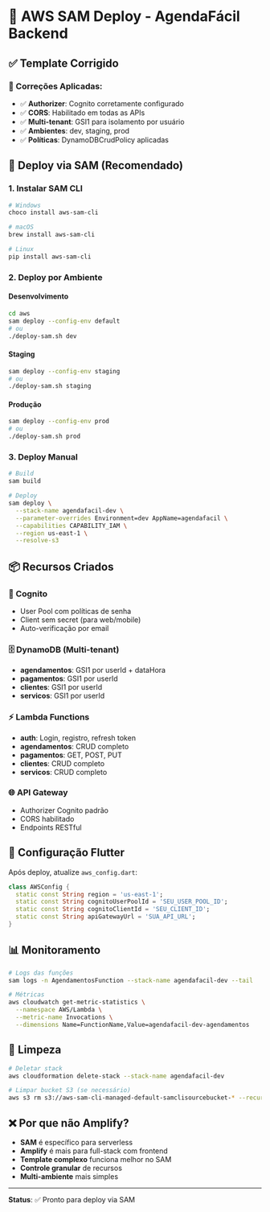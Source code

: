# 🚀 AWS SAM Deploy - AgendaFácil Backend

## ✅ Template Corrigido

### 🔧 Correções Aplicadas:
- ✅ **Authorizer**: Cognito corretamente configurado
- ✅ **CORS**: Habilitado em todas as APIs
- ✅ **Multi-tenant**: GSI1 para isolamento por usuário
- ✅ **Ambientes**: dev, staging, prod
- ✅ **Políticas**: DynamoDBCrudPolicy aplicadas

## 🚀 Deploy via SAM (Recomendado)

### 1. Instalar SAM CLI
```bash
# Windows
choco install aws-sam-cli

# macOS
brew install aws-sam-cli

# Linux
pip install aws-sam-cli
```

### 2. Deploy por Ambiente

#### Desenvolvimento
```bash
cd aws
sam deploy --config-env default
# ou
./deploy-sam.sh dev
```

#### Staging
```bash
sam deploy --config-env staging
# ou
./deploy-sam.sh staging
```

#### Produção
```bash
sam deploy --config-env prod
# ou
./deploy-sam.sh prod
```

### 3. Deploy Manual
```bash
# Build
sam build

# Deploy
sam deploy \
  --stack-name agendafacil-dev \
  --parameter-overrides Environment=dev AppName=agendafacil \
  --capabilities CAPABILITY_IAM \
  --region us-east-1 \
  --resolve-s3
```

## 📦 Recursos Criados

### 🔐 Cognito
- User Pool com políticas de senha
- Client sem secret (para web/mobile)
- Auto-verificação por email

### 🗄️ DynamoDB (Multi-tenant)
- **agendamentos**: GSI1 por userId + dataHora
- **pagamentos**: GSI1 por userId
- **clientes**: GSI1 por userId  
- **servicos**: GSI1 por userId

### ⚡ Lambda Functions
- **auth**: Login, registro, refresh token
- **agendamentos**: CRUD completo
- **pagamentos**: GET, POST, PUT
- **clientes**: CRUD completo
- **servicos**: CRUD completo

### 🌐 API Gateway
- Authorizer Cognito padrão
- CORS habilitado
- Endpoints RESTful

## 🔧 Configuração Flutter

Após deploy, atualize `aws_config.dart`:

```dart
class AWSConfig {
  static const String region = 'us-east-1';
  static const String cognitoUserPoolId = 'SEU_USER_POOL_ID';
  static const String cognitoClientId = 'SEU_CLIENT_ID';
  static const String apiGatewayUrl = 'SUA_API_URL';
}
```

## 📊 Monitoramento

```bash
# Logs das funções
sam logs -n AgendamentosFunction --stack-name agendafacil-dev --tail

# Métricas
aws cloudwatch get-metric-statistics \
  --namespace AWS/Lambda \
  --metric-name Invocations \
  --dimensions Name=FunctionName,Value=agendafacil-dev-agendamentos
```

## 🧹 Limpeza

```bash
# Deletar stack
aws cloudformation delete-stack --stack-name agendafacil-dev

# Limpar bucket S3 (se necessário)
aws s3 rm s3://aws-sam-cli-managed-default-samclisourcebucket-* --recursive
```

## ❌ Por que não Amplify?

- **SAM** é específico para serverless
- **Amplify** é mais para full-stack com frontend
- **Template complexo** funciona melhor no SAM
- **Controle granular** de recursos
- **Multi-ambiente** mais simples

---
**Status**: ✅ Pronto para deploy via SAM